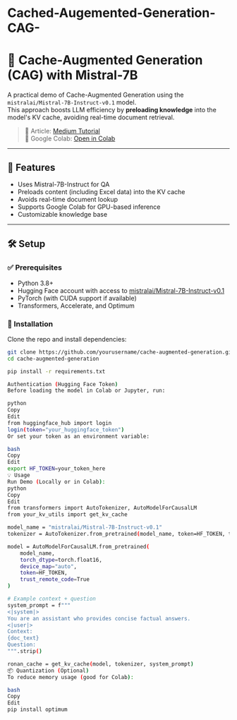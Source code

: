 # Cached-Augemented-Generation-CAG-
# 🧠 Cache-Augmented Generation (CAG) with Mistral-7B

A practical demo of Cache-Augmented Generation using the `mistralai/Mistral-7B-Instruct-v0.1` model.  
This approach boosts LLM efficiency by **preloading knowledge** into the model's KV cache, avoiding real-time document retrieval.

> 📘 Article: [Medium Tutorial](https://medium.com/@ronantech/cache-augmented-generation-cag-in-llms-a-step-by-step-tutorial-6ac35d415eec)  
> 📓 Google Colab: [Open in Colab](https://colab.research.google.com/drive/1-0eKIu6cGAZ47ROKQaF6EU-mHtvJBILV?usp=sharing)

---

## 🚀 Features

- Uses Mistral-7B-Instruct for QA
- Preloads content (including Excel data) into the KV cache
- Avoids real-time document lookup
- Supports Google Colab for GPU-based inference
- Customizable knowledge base

---

## 🛠️ Setup

### ✅ Prerequisites

- Python 3.8+
- Hugging Face account with access to [mistralai/Mistral-7B-Instruct-v0.1](https://huggingface.co/mistralai/Mistral-7B-Instruct-v0.1)
- PyTorch (with CUDA support if available)
- Transformers, Accelerate, and Optimum

### 🧪 Installation

Clone the repo and install dependencies:

```bash
git clone https://github.com/yourusername/cache-augmented-generation.git
cd cache-augmented-generation

pip install -r requirements.txt

Authentication (Hugging Face Token)
Before loading the model in Colab or Jupyter, run:

python
Copy
Edit
from huggingface_hub import login
login(token="your_huggingface_token")
Or set your token as an environment variable:

bash
Copy
Edit
export HF_TOKEN=your_token_here
💡 Usage
Run Demo (Locally or in Colab):
python
Copy
Edit
from transformers import AutoTokenizer, AutoModelForCausalLM
from your_kv_utils import get_kv_cache

model_name = "mistralai/Mistral-7B-Instruct-v0.1"
tokenizer = AutoTokenizer.from_pretrained(model_name, token=HF_TOKEN, trust_remote_code=True)

model = AutoModelForCausalLM.from_pretrained(
    model_name,
    torch_dtype=torch.float16,
    device_map="auto",
    token=HF_TOKEN,
    trust_remote_code=True
)

# Example context + question
system_prompt = f"""
<|system|>
You are an assistant who provides concise factual answers.
<|user|>
Context:
{doc_text}
Question:
""".strip()

ronan_cache = get_kv_cache(model, tokenizer, system_prompt)
📦 Quantization (Optional)
To reduce memory usage (good for Colab):

bash
Copy
Edit
pip install optimum
